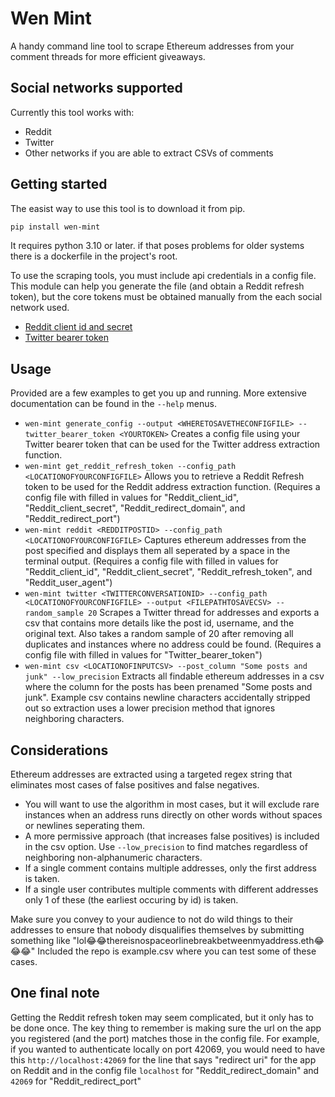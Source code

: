 # Wen Mint

A handy command line tool to scrape Ethereum addresses from your comment threads for more efficient giveaways.

## Social networks supported

Currently this tool works with:
* Reddit
* Twitter
* Other networks if you are able to extract CSVs of comments

## Getting started

The easist way to use this tool is to download it from pip.

```bash
pip install wen-mint
```

It requires python 3.10 or later. if that poses problems for older systems there is a dockerfile in the project's root.

To use the scraping tools, you must include api credentials in a config file. This module can help you generate the file (and obtain a Reddit refresh token), but the core tokens must be obtained manually from the each social network used.

* [Reddit client id and secret](https://praw.readthedocs.io/en/latest/getting_started/authentication.html#oauth)
* [Twitter bearer token](https://developer.twitter.com/en/docs/authentication/oauth-2-0/bearer-tokens)

## Usage

Provided are a few examples to get you up and running. More extensive documentation can be found in the `--help` menus.
* `wen-mint generate_config --output <WHERETOSAVETHECONFIGFILE> --twitter_bearer_token <YOURTOKEN>` Creates a config file using your Twitter bearer token that can be used for the Twitter address extraction function.
* `wen-mint get_reddit_refresh_token --config_path <LOCATIONOFYOURCONFIGFILE>` Allows you to retrieve a Reddit Refresh token to be used for the Reddit address extraction function. (Requires a config file with filled in values for "Reddit_client_id", "Reddit_client_secret", "Reddit_redirect_domain", and "Reddit_redirect_port")
* `wen-mint reddit <REDDITPOSTID> --config_path <LOCATIONOFYOURCONFIGFILE>` Captures ethereum addresses from the post specified and displays them all seperated by a space in the terminal output. (Requires a config file with filled in values for "Reddit_client_id", "Reddit_client_secret", "Reddit_refresh_token", and "Reddit_user_agent")
* `wen-mint twitter <TWITTERCONVERSATIONID> --config_path <LOCATIONOFYOURCONFIGFILE> --output <FILEPATHTOSAVECSV> --random_sample 20` Scrapes a Twitter thread for addresses and exports a csv that contains more details like the post id, username, and the original text. Also takes a random sample of 20 after removing all duplicates and instances where no address could be found. (Requires a config file with filled in values for "Twitter_bearer_token")
* `wen-mint csv <LOCATIONOFINPUTCSV> --post_column "Some posts and junk" --low_precision` Extracts all findable ethereum addresses in a csv where the column for the posts has been prenamed "Some posts and junk". Example csv contains newline characters accidentally stripped out so extraction uses a lower precision method that ignores neighboring characters.

## Considerations

Ethereum addresses are extracted using a targeted regex string that eliminates most cases of false positives and false negatives.
* You will want to use the algorithm in most cases, but it will exclude rare instances when an address runs directly on other words without spaces or newlines seperating them.
* A more permissive approach (that increases false positives) is included in the csv option. Use `--low_precision` to find matches regardless of neighboring non-alphanumeric characters.
* If a single comment contains multiple addresses, only the first address is taken.
* If a single user contributes multiple comments with different addresses only 1 of these (the earliest occuring by id) is taken.

Make sure you convey to your audience to not do wild things to their addresses to ensure that nobody disqualifies themselves by submitting something like "lol😂😂thereisnospaceorlinebreakbetweenmyaddress.eth😂😂😂" Included the repo is example.csv where you can test some of these cases.

## One final note
Getting the Reddit refresh token may seem complicated, but it only has to be done once. The key thing to remember is making sure the url on the app you registered (and the port) matches those in the config file. For example, if you wanted to authenticate locally on port 42069, you would need to have this `http://localhost:42069` for the line that says "redirect uri" for the app on Reddit and in the config file `localhost` for "Reddit_redirect_domain" and `42069` for "Reddit_redirect_port"